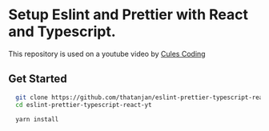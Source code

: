 # Setup Eslint and Prettier with React and Typescript.

This repository is used on a youtube video by [ Cules Coding ](https://www.youtube.com/channel/UCBaGowNYTUsm3IDaHbLRMYw?sub_confirmation=1)

## Get Started

```bash
  git clone https://github.com/thatanjan/eslint-prettier-typescript-react-yt.git
  cd eslint-prettier-typescript-react-yt

  yarn install
```

